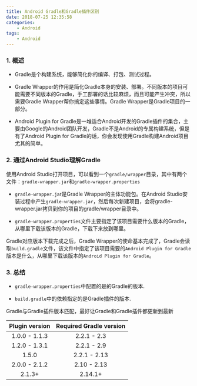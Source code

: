 ```yaml
---
title: Android Gradle和Gradle插件区别
date: 2018-07-25 12:35:58
categories: 
    - Android
tags:
    - Android
---
```


### 1. 概述

* Gradle是个构建系统，能够简化你的编译、打包、测试过程。
 
* Gradle Wrapper的作用是简化Gradle本身的安装、部署。不同版本的项目可能需要不同版本的Gradle，手工部署的话比较麻烦，而且可能产生冲突，所以需要Gradle Wrapper帮你搞定这些事情。Gradle Wrapper是Gradle项目的一部分。

* Android Plugin for Gradle是一堆适合Android开发的Gradle插件的集合，主要由Google的Android团队开发，Gradle不是Android的专属构建系统，但是有了Android Plugin for Gradle的话，你会发现使用Gradle构建Android项目尤其的简单。

<!-- more -->

### 2. 通过Android Studio理解Gradle

使用Android Studio打开项目，可以看到一个`gradle/wrapper`目录，其中有两个文件：`gradle-wrapper.jar`和`gradle-wrapper.properties`

* `gradle-wrapper.ja`r是Gradle Wrapper的主体功能包。在Android Studio安装过程中产生`gradle-wrapper.jar`，然后每次新建项目，会将gradle-wrapper.jar拷贝到你的项目的gradle/wrapper目录中。

* `gradle-wrapper.properties`文件主要指定了该项目需要什么版本的Gradle，从哪里下载该版本的Gradle，下载下来放到哪里。


Gradle对应版本下载完成之后，Gradle Wrapper的使命基本完成了，Gradle会读取`build.gradle`文件，该文件中指定了该项目需要的`Android Plugin for Gradle`版本是什么，从哪里下载该版本的`Android Plugin for Gradle`。


### 3. 总结

* `gradle-wrapper.properties`中配置的是的Gradle的版本.

* `build.gradle`中的依赖指定的是Gradle插件的版本.

Gradle与Gradle插件版本匹配，最好让Gradle和Gradle插件都更新到最新


| Plugin version | Required Gradle version |
| :----: | :----:|
| 1.0.0 - 1.1.3 | 2.2.1 - 2.3 |
| 1.2.0 - 1.3.1 | 2.2.1 - 2.9 |
| 1.5.0 | 2.2.1 - 2.13 |
| 2.0.0 - 2.1.2 | 2.10 - 2.13 |
| 2.1.3+ | 2.14.1+ |
